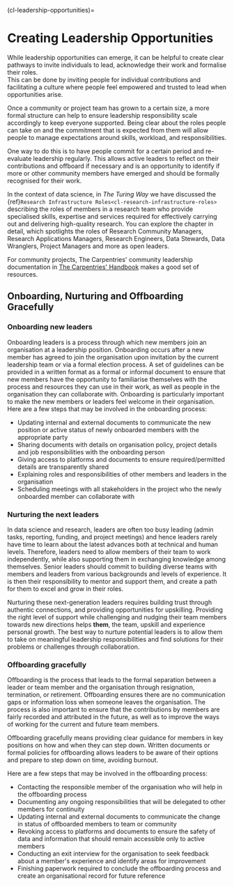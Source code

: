 (cl-leadership-opportunities)=
# Creating Leadership Opportunities

While leadership opportunities can emerge, it can be helpful to create clear pathways to invite individuals to lead, acknowledge their work and formalise their roles.  
This can be done by inviting people for individual contributions and facilitating a culture where people feel empowered and trusted to lead when opportunities arise.  

Once a community or project team has grown to a certain size, a more formal structure can help to ensure leadership responsibility scale accordingly to keep everyone supported.
Being clear about the roles people can take on and the commitment that is expected from them will allow people to manage expectations around skills, workload, and responsibilities.  

One way to do this is to have people commit for a certain period and re-evaluate leadership regularly. 
This allows active leaders to reflect on their contributions and offboard if necessary and is an opportunity to identify if more or other community members have emerged and should be formally recognised for their work.

In the context of data science, in *The Turing Way* we have discussed the {ref}`Research Infrastructure Roles<cl-research-infrastructure-roles>` describing the roles of members in a research team who provide specialised skills, expertise and services required for effectively carrying out and delivering high-quality research.
You can explore the chapter in detail, which spotlights the roles of Research Community Managers, Research Applications Managers, Research Engineers, Data Stewards, Data Wranglers, Project Managers and more as open leaders.

For community projects, The Carpentries' community leadership documentation in [The Carpentries' Handbook](https://docs.carpentries.org/topic_folders/governance/index.html) makes a good set of resources.

## Onboarding, Nurturing and Offboarding Gracefully

### Onboarding new leaders

Onboarding leaders is a process through which new members join an organisation at a leadership position.
Onboarding occurs after a new member has agreed to join the organisation upon invitation by the current leadership team or via a formal election process.
A set of guidelines can be provided in a written format as a formal or informal document to ensure that new members have the opportunity to familiarise themselves with the process and resources they can use in their work, as well as people in the organisation they can collaborate with. 
Onboarding is particularly important to make the new members or leaders feel welcome in their organisation.
Here are a few steps that may be involved in the onboarding process:
- Updating internal and external documents to communicate the new position or active status of newly onboarded members with the appropriate party
- Sharing documents with details on organisation policy, project details and job responsibilities with the onboarding person
- Giving access to platforms and documents to ensure required/permitted details are transparently shared
- Explaining roles and responsibilities of other members and leaders in the organisation
- Scheduling meetings with all stakeholders in the project who the newly onboarded member can collaborate with

### Nurturing the next leaders

In data science and research, leaders are often too busy leading (admin tasks, reporting, funding, and project meetings) and hence leaders rarely have time to learn about the latest advances both at technical and human levels. 
Therefore, leaders need to allow members of their team to work independently, while also supporting them in exchanging knowledge among themselves.
Senior leaders should commit to building diverse teams with members and leaders from various backgrounds and levels of experience. 
It is then their responsibility to mentor and support them, and create a path for them to excel and grow in their roles. 

Nurturing these next-generation leaders requires building trust through authentic connections, and providing opportunities for upskilling.
Providing the right level of support while challenging and nudging their team members towards new directions helps **them**, the team, upskill and experience personal growth.
The best way to nurture potential leaders is to allow them to take on meaningful leadership responsibilities and find solutions for their problems or challenges through collaboration. 

### Offboarding gracefully

Offboarding is the process that leads to the formal separation between a leader or team member and the organisation through resignation, termination, or retirement. 
Offboarding ensures there are no communication gaps or information loss when someone leaves the organisation. 
The process is also important to ensure that the contributions by members are fairly recorded and attributed in the future, as well as to improve the ways of working for the current and future team members.

Offboarding gracefully means providing clear guidance for members in key positions on how and when they can step down. 
Written documents or formal policies for offboarding allows leaders to be aware of their options and prepare to step down on time, avoiding burnout.

Here are a few steps that may be involved in the offboarding process:
- Contacting the responsible member of the organisation who will help in the offboarding process
- Documenting any ongoing responsibilities that will be delegated to other members for continuity
- Updating internal and external documents to communicate the change in status of offboarded members to team or community
- Revoking access to platforms and documents to ensure the safety of data and information that should remain accessible only to active members
- Conducting an exit interview for the organisation to seek feedback about a member's experience and identify areas for improvement
- Finishing paperwork required to conclude the offboarding process and create an organisational record for future reference